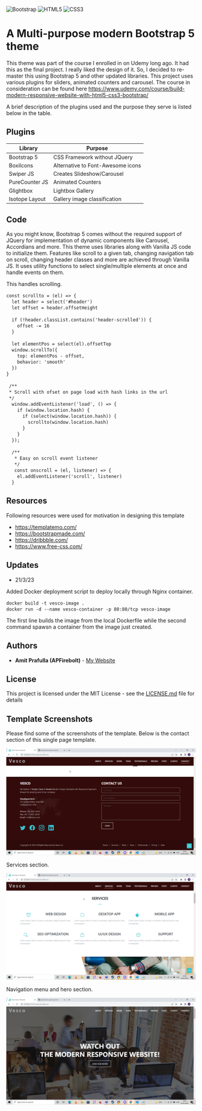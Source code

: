 ![Bootstrap](https://img.shields.io/badge/bootstrap-%23563D7C.svg?style=for-the-badge&logo=bootstrap&logoColor=white)
![HTML5](https://img.shields.io/badge/html5-%23E34F26.svg?style=for-the-badge&logo=html5&logoColor=white)
![CSS3](https://img.shields.io/badge/css3-%231572B6.svg?style=for-the-badge&logo=css3&logoColor=white)

# A Multi-purpose modern Bootstrap 5 theme

This theme was part of the course I enrolled in on Udemy long ago. It had this as the final project. I really liked the design of it. So, I decided to re-master this using Bootstrap 5 and other updated libraries. This project uses various plugins for sliders, animated counters and carousel. The course in consideration can be found here https://www.udemy.com/course/build-modern-responsive-website-with-html5-css3-bootstrap/

A brief description of the plugins used and the purpose they serve is listed below in the table.

## Plugins

| Library	  | Purpose 						|
| ----------- | ----------------------- 		|
| Bootstrap 5 | CSS Framework without JQuery |
| BoxiIcons | Alternative to Font-Awesome icons |
| Swiper JS | Creates Slideshow/Carousel |
| PureCounter JS | Animated Counters |
| Glightbox | Lightbox Gallery |
| Isotope Layout | Gallery image classification |

## Code

As you might know, Bootstrap 5 comes without the required support of JQuery for implementation of dynamic components like Carousel, Accordians and more. This theme uses libraries along with Vanilla JS code to initialize them. Features like scroll to a given tab, changing navigation tab on scroll, changing header classes and more are achieved through Vanilla JS. It uses utility functions to select single/multiple elements at once and handle events on them.

This handles scrolling.

```
const scrollto = (el) => {
  let header = select('#header')
  let offset = header.offsetHeight

  if (!header.classList.contains('header-scrolled')) {
    offset -= 16
  }

  let elementPos = select(el).offsetTop
  window.scrollTo({
    top: elementPos - offset,
    behavior: 'smooth'
  })
}

 /**
 * Scroll with ofset on page load with hash links in the url
 */
  window.addEventListener('load', () => {
    if (window.location.hash) {
      if (select(window.location.hash)) {
        scrollto(window.location.hash)
      }
    }
  });
  
  /**
   * Easy on scroll event listener 
   */
   const onscroll = (el, listener) => {
    el.addEventListener('scroll', listener)
  }
```

## Resources

Following resources were used for motivation in designing this template

- https://templatemo.com/
- https://bootstrapmade.com/
- https://dribbble.com/
- https://www.free-css.com/

## Updates

- 21/3/23

Added Docker deployment script to deploy locally through Nginx container.

```
docker build -t vesco-image . 
docker run -d --name vesco-container -p 80:80/tcp vesco-image
```

The first line builds the image from the local Dockerfile while the second command spawsn a container from the image just created.

## Authors

* **Amit Prafulla (APFirebolt)** - [My Website](https://apgiiit.com)

## License

This project is licensed under the MIT License - see the [LICENSE.md](LICENSE.md) file for details

## Template Screenshots

Please find some of the screenshots of the template. Below is the contact section of this single page template.

![alt text](./screenshots/1.png)

Services section.

![alt text](./screenshots/2.png)

Navigation menu and hero section. 

![alt text](./screenshots/3.jpg)


